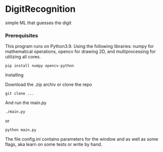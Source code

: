 # DigitRecognition

simple ML that guesses the digit

### Prerequisites

This program runs on Python3.9. Using the following libraries: numpy for mathematical operations, opencv for drawing 2D, 
and multiprocessing for utilizing all cores.

```
pip install numpy opencv-python
```

Installing

Download the .zip archiv or clone the repo

```
git clone ...
```

And run the main.py
```
./main.py
```
or
```
python main.py
```
The file config.ini contains parameters for the window and as well as some flags, aka learn on some tests or write by hand.
